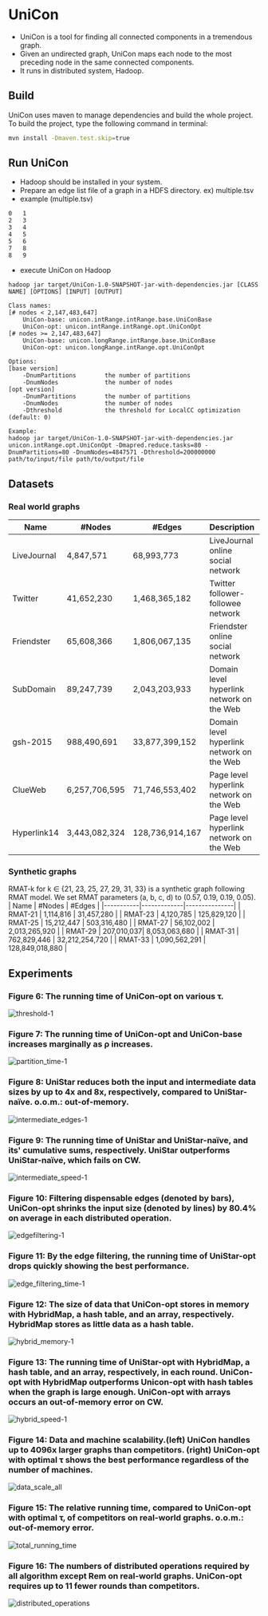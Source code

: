 # UniCon

- UniCon is a tool for finding all connected components in a tremendous graph.
- Given an undirected graph, UniCon maps each node to the most preceding node in the same connected components.
- It runs in distributed system, Hadoop. 

## Build

UniCon uses maven to manage dependencies and build the whole project. To build the project, type the following command in terminal:

```bash
mvn install -Dmaven.test.skip=true
```

## Run UniCon
- Hadoop should be installed in your system.
- Prepare an edge list file of a graph in a HDFS directory. ex) multiple.tsv
- example (multiple.tsv)
```
0   1
2   3
3   4
4   5
5   6
7   8
8   9
```

- execute UniCon on Hadoop 
```
hadoop jar target/UniCon-1.0-SNAPSHOT-jar-with-dependencies.jar [CLASS NAME] [OPTIONS] [INPUT] [OUTPUT] 

Class names:
[# nodes < 2,147,483,647]
    UniCon-base: unicon.intRange.intRange.base.UniConBase
    UniCon-opt: unicon.intRange.intRange.opt.UniConOpt
[# nodes >= 2,147,483,647]
    UniCon-base: unicon.longRange.intRange.base.UniConBase
    UniCon-opt: unicon.longRange.intRange.opt.UniConOpt
  
Options:
[base version]
    -DnumPartitions        the number of partitions
    -DnumNodes             the number of nodes
[opt version]
    -DnumPartitions        the number of partitions
    -DnumNodes             the number of nodes
    -Dthreshold            the threshold for LocalCC optimization (default: 0)
    
Example:
hadoop jar target/UniCon-1.0-SNAPSHOT-jar-with-dependencies.jar unicon.intRange.opt.UniConOpt -Dmapred.reduce.tasks=80 -DnumPartitions=80 -DnumNodes=4847571 -Dthreshold=200000000 path/to/input/file path/to/output/file
```

## Datasets
### Real world graphs
| Name        | #Nodes      | #Edges        | Description                                                 | Source                           |
|-------------|-------------|---------------|-------------------------------------------------------------|----------------------------------|
| LiveJournal     | 4,847,571  | 68,993,773 | LiveJournal online social network                           | [SNAP](http://snap.stanford.edu/data/soc-LiveJournal1.html) |
| Twitter     | 41,652,230  | 1,468,365,182 | Twitter follower-followee network                           | [Advanced Networking Lab at KAIST](http://an.kaist.ac.kr/traces/WWW2010.html) |
| Friendster  | 65,608,366  | 1,806,067,135 | Friendster online social network                            | [SNAP](http://snap.stanford.edu/data/com-Friendster.html)                             |
| SubDomain   | 89,247,739  | 2,043,203,933 | Domain level hyperlink network on the Web                   | [Web Data Commons](http://webdatacommons.org/hyperlinkgraph/index.html)                   |
| gsh-2015    | 988,490,691 | 33,877,399,152 | Domain level hyperlink network on the Web                     | [WebGraph](http://law.di.unimi.it/webdata/gsh-2015/)                   |
| ClueWeb    | 6,257,706,595 | 71,746,553,402 | Page level hyperlink network on the Web                     | [Lemur Project](http://www.lemurproject.org/clueweb12/webgraph.php/)                   |
| Hyperlink14   | 3,443,082,324 | 128,736,914,167 | Page level hyperlink network on the Web                     | [Web Data Commons](http://webdatacommons.org/hyperlinkgraph/)                   |

### Synthetic graphs
RMAT-k for k ∈ {21, 23, 25, 27, 29, 31, 33} is a synthetic graph following RMAT model.
We set RMAT parameters (a, b, c, d) to (0.57, 0.19, 0.19, 0.05).
| Name      | #Nodes      | #Edges        |
|-----------|-------------|---------------|
| RMAT-21 | 1,114,816 | 31,457,280 |
| RMAT-23 | 4,120,785 | 125,829,120 |
| RMAT-25 | 15,212,447 | 503,316,480 |
| RMAT-27 | 56,102,002 | 2,013,265,920 |
| RMAT-29 | 207,010,037| 8,053,063,680 |
| RMAT-31 | 762,829,446 | 32,212,254,720 |
| RMAT-33 | 1,090,562,291 | 128,849,018,880 |

## Experiments
### Figure 6: The running time of UniCon-opt on various τ. 
![threshold-1](https://user-images.githubusercontent.com/69777365/200504614-4cb725a3-78ab-405e-8a9a-47f16f02aa4d.png)

### Figure 7: The running time of UniCon-opt and UniCon-base increases marginally as ρ increases.
![partition_time-1](https://user-images.githubusercontent.com/69777365/200504680-014131e8-c19d-4cdc-b709-ad68c11ec6e5.png)

### Figure 8: UniStar reduces both the input and intermediate data sizes by up to 4x and 8x, respectively, compared to UniStar-naïve. o.o.m.: out-of-memory.
![intermediate_edges-1](https://user-images.githubusercontent.com/69777365/200504747-4843fff0-27dd-41fd-a4a8-defb193aada3.png)

### Figure 9: The running time of UniStar and UniStar-naïve, and its' cumulative sums, respectively. UniStar outperforms UniStar-naïve, which fails on CW.
![intermediate_speed-1](https://user-images.githubusercontent.com/69777365/200504805-b8ce5afb-edcf-4e45-96fd-e9a5610e954d.png)

### Figure 10: Filtering dispensable edges (denoted by bars), UniCon-opt shrinks the input size (denoted by lines) by 80.4% on average in each distributed operation.
![edgefiltering-1](https://user-images.githubusercontent.com/69777365/200504874-88fa4d98-af39-4a57-9e90-06fd383a24c5.png)

### Figure 11: By the edge filtering, the running time of UniStar-opt drops quickly showing the best performance.
![edge_filtering_time-1](https://user-images.githubusercontent.com/69777365/200504927-6c9e24e9-00bd-4683-8e1b-b1cdbf19e8ca.png)

### Figure 12: The size of data that UniCon-opt stores in memory with HybridMap, a hash table, and an array, respectively. HybridMap stores as little data as a hash table.
![hybrid_memory-1](https://user-images.githubusercontent.com/69777365/200504977-d2d6f523-fea0-4bbf-a771-65d78ce0765d.png)

### Figure 13: The running time of UniStar-opt with HybridMap, a hash table, and an array, respectively, in each round. UniCon-opt with HybridMap outperforms Unicon-opt with hash tables when the graph is large enough. UniCon-opt with arrays occurs an out-of-memory error on CW.
![hybrid_speed-1](https://user-images.githubusercontent.com/69777365/200505062-f0ab61a8-3280-44b9-a829-1285eba19ba4.png)

### Figure 14: Data and machine scalability.(left) UniCon handles up to 4096x larger graphs than competitors. (right) UniCon-opt with optimal τ shows the best performance regardless of the number of machines.
![data_scale_all](https://user-images.githubusercontent.com/69777365/129442519-73ad61b2-84aa-4b72-a554-c121217361f0.png)

### Figure 15: The relative running time, compared to UniCon-opt with optimal τ, of competitors on real-world graphs. o.o.m.: out-of-memory error.
![total_running_time](https://user-images.githubusercontent.com/69777365/129442524-2488cf03-3cac-4d07-bfef-a267c773703a.png)

### Figure 16: The numbers of distributed operations required by all algorithm except Rem on real-world graphs. UniCon-opt requires up to 11 fewer rounds than competitors.
![distributed_operations](https://user-images.githubusercontent.com/69777365/129442529-6b34e4c6-b0d2-4eb5-b473-042c079f1f21.png)
